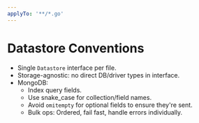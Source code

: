 ```yaml
---
applyTo: '**/*.go'
---
```


# Datastore Conventions

- Single `Datastore` interface per file.
- Storage-agnostic: no direct DB/driver types in interface.
- MongoDB:
  - Index query fields.
  - Use snake_case for collection/field names.
  - Avoid `omitempty` for optional fields to ensure they're sent.
  - Bulk ops: Ordered, fail fast, handle errors individually.
